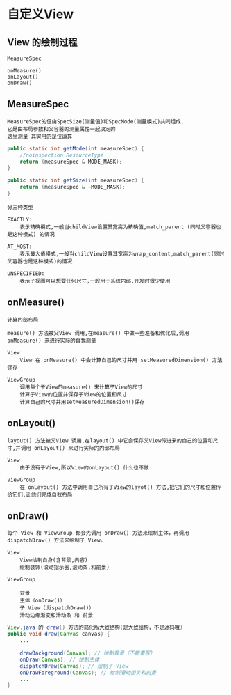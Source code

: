 # 自定义View

## View 的绘制过程

    MeasureSpec

    onMeasure() 
    onLayout() 
    onDraw()

## MeasureSpec

    MeasureSpec的值由SpecSize(测量值)和SpecMode(测量模式)共同组成.
    它是由布局参数和父容器的测量属性一起决定的
    这里测量 其实用的是位运算

``` java
public static int getMode(int measureSpec) {
    //noinspection ResourceType
    return (measureSpec & MODE_MASK);
}

public static int getSize(int measureSpec) {
    return (measureSpec & ~MODE_MASK);
}
```

    分三种类型

    EXACTLY:
        表示精确模式,一般当childView设置其宽高为精确值,match_parent (同时父容器也是这种模式) 的情况

    AT_MOST:
        表示最大值模式,一般当childView设置其宽高为wrap_content,match_parent(同时父容器也是这种模式)的情况

    UNSPECIFIED:
        表示子视图可以想要任何尺寸,一般用于系统内部,开发时很少使用

## onMeasure()

    计算内部布局

    measure() 方法被父View 调用,在measure() 中做一些准备和优化后,调用 onMeasure() 来进行实际的自我测量

    View
        View 在 onMeasure() 中会计算自己的尺寸并用 setMeasuredDimension() 方法保存

    ViewGroup
        调用每个子View的measure() 来计算子View的尺寸
        计算子View的位置并保存子View的位置和尺寸
        计算自己的尺寸并用setMeasuredDimension()保存

## onLayout()

    layout() 方法被父View 调用,在layout() 中它会保存父View传进来的自己的位置和尺寸,并调用 onLayout() 来进行实际的内部布局

    View
        由于没有子View,所以View的onLayout() 什么也不做
    
    ViewGroup
        在 onLayout() 方法中调用自己所有子View的layot() 方法,把它们的尺寸和位置传给它们,让他们完成自我布局

## onDraw()

    每个 View 和 ViewGroup 都会先调用 onDraw() 方法来绘制主体，再调用 dispatchDraw() 方法来绘制子 View。

    View
        View绘制自身(含背景,内容)
        绘制装饰(滚动指示器,滚动条,和前景)

    ViewGroup

        背景
        主体（onDraw()）
        子 View（dispatchDraw()）
        滑动边缘渐变和滑动条 和 前景
 
``` java  
View.java 的 draw() 方法的简化版大致结构(是大致结构，不是源码哦)
public void draw(Canvas canvas) {
    ...

    drawBackground(Canvas); // 绘制背景（不能重写）
    onDraw(Canvas); // 绘制主体
    dispatchDraw(Canvas); // 绘制子 View
    onDrawForeground(Canvas); // 绘制滑动相关和前景
    ...
}
```
